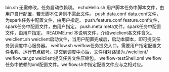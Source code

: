 bin.sh							无需修改，任务启动依赖项。
echoHello.sh					用户脚本任务中脚本文件，由用户自行配置，若无脚本任务则不需此文件。
push.data.conf					data.conf文件，为spark任务中配置文件，由用户指定。
push.feature.conf				feature.conf文件，spark任务中配置文件，由用户指定。
push.meta						meta文件，spark任务中配置文件，由用户指定。
README.md						本说明文件，介绍weiclient各文件含义。
weiclient.sh					weiclient启动文件，当用户配置完成后，启动本脚本，即可提交任务到调度中心服务器。
weiflow.sh						weiflow任务提交入口。需要用户指定配置文件名称、运行节点编号。提交到调度中心后，文件相对路径为./weiclient/
weiflow.tar.gz					weiclient提交任务文件压缩包。
weiflow-testShell.xml			weiflow任务中依赖的xml配置文件。weiflow.sh中指定配置文件应与之相对应。
